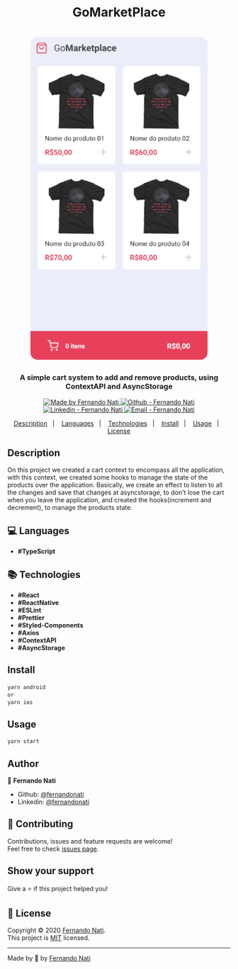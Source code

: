 <h1 align="center" >
  GoMarketPlace
</h1>
<h1 align="center">
  <img alt="Go Barber" src="./src/assets/go-marketplace-video.gif" width="400px" style="border-radius:16px;"/>
</h1>
<h3 align="center" >
  A simple cart system to add and remove products, using ContextAPI and AsyncStorage
</h3>

<p align="center">

  <a href="https://github.com/fernandonati" target="_blank">
    <img alt="Made by Fernando Nati" src="https://img.shields.io/badge/made%20by-Fernando_Nati-informational">
  </a>
  <a href="https://github.com/fernandonati" target="_blank" >
    <img alt="Github - Fernando Nati" src="https://img.shields.io/badge/Github--%23F8952D?style=social&logo=github">
  </a>
  <a href="https://www.linkedin.com/in/fernando-nati/" target="_blank" >
    <img alt="Linkedin - Fernando Nati" src="https://img.shields.io/badge/Linkedin--%23F8952D?style=social&logo=linkedin">
  </a>
  <a href="mailto:fernandonati@gmail.com" target="_blank" >
    <img alt="Email - Fernando Nati" src="https://img.shields.io/badge/Email--%23F8952D?style=social&logo=gmail">
  </a>

</p>

<p align="center">
  <a href="#Description">Description</a>&nbsp;&nbsp;&nbsp;|&nbsp;&nbsp;&nbsp;
  <a href="#computer-languages">Languages</a>&nbsp;&nbsp;&nbsp;|&nbsp;&nbsp;&nbsp;
  <a href="#books-technologies">Technologies</a>&nbsp;&nbsp;&nbsp;|&nbsp;&nbsp;&nbsp;
  <a href="#install">Install</a>&nbsp;&nbsp;&nbsp;|&nbsp;&nbsp;&nbsp;
  <a href="#books-usage">Usage</a>&nbsp;&nbsp;&nbsp;|&nbsp;&nbsp;&nbsp;
  <a href="#memo-license">License</a>
</p>

## Description

On this project we created a cart context to encompass all the application, with this context, we created some hooks to manage the state of the products over the application. Basically, we create an effect to listen to all the changes and save that changes at asyncstorage, to don't lose the cart when you leave the application, and created the hooks(increment and decrement), to manage the products state.

## :computer: Languages

- **#TypeScript**

## :books: Technologies

- **#React**
- **#ReactNative**
- **#ESLint**
- **#Prettier**
- **#Styled-Components**
- **#Axios**
- **#ContextAPI**
- **#AsyncStorage**

## Install

```sh
yarn android
or
yarn ios
```

## Usage

```sh
yarn start
```

## Author

👤 **Fernando Nati**

* Github: [@fernandonati](https://github.com/fernandonati)
* Linkedin: [@fernandonati](https://www.linkedin.com/in/fernando-nati/)

## 🤝 Contributing

Contributions, issues and feature requests are welcome!<br />Feel free to check [issues page](https://github.com/fernandonati/GoMarketPlace/issues).

## Show your support

Give a ⭐️ if this project helped you!

## 📝 License

Copyright © 2020 [Fernando Nati](https://github.com/fernandonati).<br />
This project is [MIT](https://github.com/fernandonati/GoMarketplace/blob/master/LICENSE) licensed.

---

Made by :blue_heart: by [Fernando Nati](https://github.com/fernandonati)
